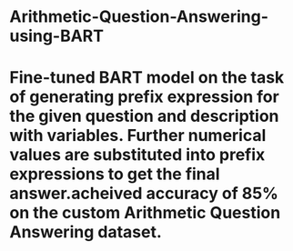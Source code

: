 # Arithmetic-Question-Answering-using-BART
# Fine-tuned BART model on the task of generating prefix expression for the given question and description with variables. Further numerical values are substituted into prefix expressions to get the final answer.acheived accuracy of 85% on the custom Arithmetic Question Answering dataset.
